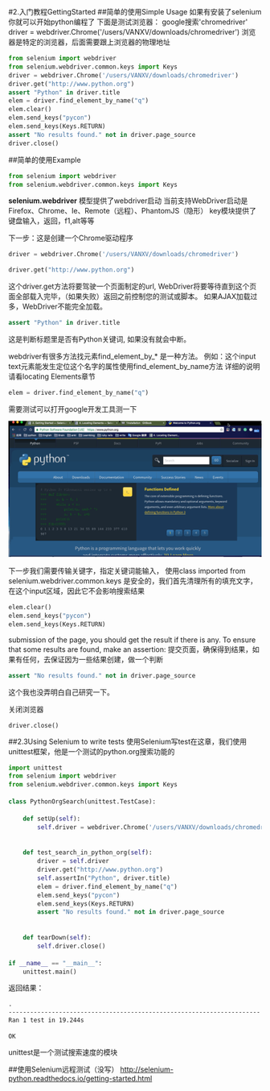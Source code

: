 #2.入门教程GettingStarted
##简单的使用Simple Usage
如果有安装了selenium 你就可以开始python编程了
下面是测试浏览器：
google搜索'chromedriver'
driver = webdriver.Chrome('/users/VANXV/downloads/chromedriver')
浏览器是特定的浏览器，后面需要跟上浏览器的物理地址

```python
from selenium import webdriver
from selenium.webdriver.common.keys import Keys
driver = webdriver.Chrome('/users/VANXV/downloads/chromedriver')
driver.get("http://www.python.org")
assert "Python" in driver.title
elem = driver.find_element_by_name("q")
elem.clear()
elem.send_keys("pycon")
elem.send_keys(Keys.RETURN)
assert "No results found." not in driver.page_source
driver.close()
```
##简单的使用Example

```python
from selenium import webdriver
from selenium.webdriver.common.keys import Keys
```

**selenium.webdriver** 模型提供了webdriver启动
当前支持WebDriver启动是Firefox、Chrome、Ie、Remote（远程）、PhantomJS（隐形）
key模块提供了键盘输入，返回，f1,alt等等

下一步：这是创建一个Chrome驱动程序
```python
driver = webdriver.Chrome('/users/VANXV/downloads/chromedriver')
```

```python
driver.get("http://www.python.org")
```
这个driver.get方法将要驾驶一个页面制定的url,
WebDriver将要等待直到这个页面全部载入完毕，（如果失败）返回之前控制您的测试或脚本。
如果AJAX加载过多，WebDriver不能完全加载。

```python
assert "Python" in driver.title
```
这是判断标题里是否有Python关键词,
如果没有就会中断。

webdriver有很多方法找元素find_element_by_* 是一种方法。
例如：这个input text元素能发生定位这个名字的属性使用find_element_by_name方法
详细的说明请看locating Elements章节

```python
elem = driver.find_element_by_name("q")
```
需要测试可以打开google开发工具测一下

![python](pythonFindElementXpath.gif)


下一步我们需要传输关键字，指定关键词能输入，
使用class imported from selenium.webdriver.common.keys
是安全的，我们首先清理所有的填充文字，在这个input区域，因此它不会影响搜索结果

```python
elem.clear()
elem.send_keys("pycon")
elem.send_keys(Keys.RETURN)
```

 submission of the page, you should get the result if there is any. To ensure that some results are found, make an assertion:
 提交页面，确保得到结果，如果有任何，去保证因为一些结果创建，做一个判断
```python
assert "No results found." not in driver.page_source
```
这个我也没弄明白自己研究一下。

关闭浏览器
```
driver.close()
```


##2.3Using Selenium to write tests
使用Selenium写test在这章，我们使用unittest框架，他是一个测试的python.org搜索功能的

```python
import unittest
from selenium import webdriver
from selenium.webdriver.common.keys import Keys

class PythonOrgSearch(unittest.TestCase):

    def setUp(self):
        self.driver = webdriver.Chrome('/users/VANXV/downloads/chromedriver')


    def test_search_in_python_org(self):
        driver = self.driver
        driver.get("http://www.python.org")
        self.assertIn("Python", driver.title)
        elem = driver.find_element_by_name("q")
        elem.send_keys("pycon")
        elem.send_keys(Keys.RETURN)
        assert "No results found." not in driver.page_source


    def tearDown(self):
        self.driver.close()

if __name__ == "__main__":
    unittest.main()
```
返回结果：
```
.
----------------------------------------------------------------------
Ran 1 test in 19.244s

OK
```
unittest是一个测试搜索速度的模块


##使用Selenium远程测试（没写）
http://selenium-python.readthedocs.io/getting-started.html
